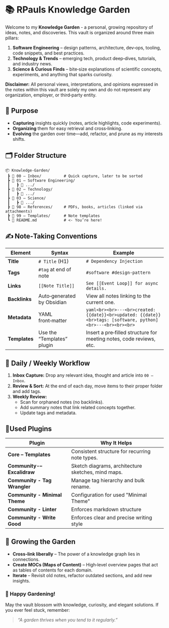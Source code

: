 # 📚 RPauls Knowledge Garden

Welcome to my **Knowledge Garden** - a personal, growing repository of ideas, notes, and discoveries. This vault is organized around three main pillars:

1. **Software Engineering** – design patterns, architecture, dev‑ops, tooling, code snippets, and best practices.
2. **Technology & Trends** – emerging tech, product deep‑dives, tutorials, and industry news.
3. **Science & Curious Finds** – bite‑size explanations of scientific concepts, experiments, and anything that sparks curiosity.

**Disclaimer:** All personal views, interpretations, and opinions expressed in the notes within this vault are solely my own and do not represent any organization, employer, or third‑party entity.
## 🎯 Purpose

- **Capturing** insights quickly (notes, article highlights, code experiments).
- **Organizing** them for easy retrieval and cross‑linking.
- **Evolving** the garden over time—add, refactor, and prune as my interests shifts.

## 🗂️ Folder Structure

```text
📦 Knowledge-Garden/
 ┣ 📁 00 – Inbox/          # Quick capture, later to be sorted
 ┣ 📁 01 – Software Engineering/
 ┃   ┣ 📁 .../
 ┣ 📁 02 – Technology/
 ┃   ┣ 📁 .../
 ┣ 📁 03 – Science/
 ┃   ┣ 📁 .../
 ┣ 📁 98 – References/     # PDFs, books, articles (linked via attachments)
 ┣ 📁 99 – Templates/      # Note templates
 ┗ 📄 README.md            # <‑ You’re here!
```

## ✍️ Note‑Taking Conventions

| Element       | Syntax                     | Example                                                                                                        |
| ------------- | -------------------------- | -------------------------------------------------------------------------------------------------------------- |
| **Title**     | `# Title` (H1)             | `# Dependency Injection`                                                                                       |
| **Tags**      | `#tag` at end of note      | `#software #design-pattern`                                                                                    |
| **Links**     | `[[Note Title]]`           | `See [[Event Loop]] for async details.`                                                                        |
| **Backlinks** | Auto‑generated by Obsidian | View all notes linking to the current one.                                                                     |
| **Metadata**  | YAML front‑matter          | ```yaml<br><br>---<br>created: {{date}}<br>updated: {{date}}<br>tags: [software, python]<br>---<br><br><br>``` |
| **Templates** | Use the “Templates” plugin | Insert a pre‑filled structure for meeting notes, code reviews, etc.                                            |
## 📅 Daily / Weekly Workflow

1. **Inbox Capture:** Drop any relevant idea, thought and article into `00 – Inbox`.
2. **Review & Sort:** At the end of each day, move items to their proper folder and add tags.
3. **Weekly Review:**
    - Scan for orphaned notes (no backlinks).
    - Add summary notes that link related concepts together.
    - Update tags and metadata.

## 🔧Used Plugins

| Plugin                        | Why It Helps                                       |
| ----------------------------- | -------------------------------------------------- |
| **Core – Templates**          | Consistent structure for recurring note types.     |
| **Community-– Excalidraw**    | Sketch diagrams, architecture sketches, mind maps. |
| **Community - Tag Wrangler**  | Manage tag hierarchy and bulk rename.              |
| **Community - Minimal Theme** | Configuration for used "Minimal Theme"             |
| **Community - Linter**        | Enforces markdown structure                        |
| **Community - Write Good**    | Enforces clear and precise writing style           |

## 🌱 Growing the Garden

- **Cross‑link liberally** – The power of a knowledge graph lies in connections.
- **Create MOCs (Maps of Content)** – High‑level overview pages that act as tables of contents for each domain.
- **Iterate** – Revisit old notes, refactor outdated sections, and add new insights.

### 🎉 Happy Gardening!

May the vault blossom with knowledge, curiosity, and elegant solutions. If you ever feel stuck, remember:

> _“A garden thrives when you tend to it regularly.”_
